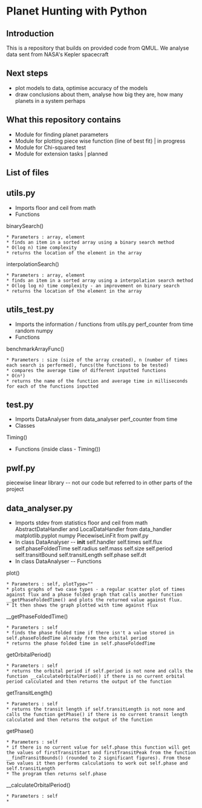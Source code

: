 # Planet Hunting with Python

## Introduction

This is a repository that builds on provided code from QMUL. We analyse data sent from NASA's Kepler spacecraft 
## Next steps

- plot models to data, optimise accuracy of the models
- draw conclusions about them, analyse how big they are, how many planets in a system perhaps

## What this repository contains

- Module for finding planet parameters
- Module for plotting piece wise function (line of best fit) | in progress
- Module for Chi-squared test
- Module for extension tasks | planned

## List of files

## utils.py
- Imports
floor and ceil from math
- Functions

binarySearch()

    * Parameters : array, element
    * finds an item in a sorted array using a binary search method
    * O(log n) time complexity
    * returns the location of the element in the array

interpolationSearch()

    * Parameters : array, element
    * finds an item in a sorted array using a interpolation search method
    * O(log log n) time complexity - an improvement on binary search
    * returns the location of the element in the array

## utils_test.py
- Imports
the information / functions from utils.py
perf_counter from time
random
numpy
- Functions

benchmarkArrayFunc()

    * Parameters : size (size of the array created), n (number of times each search is performed), funcs(the functions to be tested)
    * compares the average time of different inputted functions
    * O(n²)
    * returns the name of the function and average time in milliseconds for each of the functions inputted

## test.py
- Imports
DataAnalyser from data_analyser
perf_counter from time
- Classes

Timing()

- Functions (inside class - Timing())



## pwlf.py
piecewise linear library -- not our code but referred to in other parts of the project

## data_analyser.py
- Imports
stdev from statistics
floor and ceil from math
AbstractDataHandler and LocalDataHandler from data_handler
matplotlib.pyplot
numpy
PiecewiseLinFit from pwlf.py
- In class DataAnalyser -- __init__
self.handler
self.times
self.flux
self.phaseFoldedTime
self.radius
self.mass
self.size
self.period
self.transitBound
self.transitLength
self.phase
self.dt
- In class DataAnalyser -- Functions

plot()

    * Parameters : self, plotType=""
    * plots graphs of two case types - a regular scatter plot of times against flux and a phase folded graph that calls another function __getPhaseFoldedTime() and plots the returned value against flux. 
    * It then shows the graph plotted with time against flux

__getPhaseFoldedTime()

    * Parameters : self
    * finds the phase folded time if there isn't a value stored in self.phaseFoldedTime already from the orbital period
    * returns the phase folded time in self.phaseFoldedTime

getOrbitalPeriod()

    * Parameters : self
    * returns the orbital period if self.period is not none and calls the function __calculateOrbitalPeriod() if there is no current orbital period calculated and then returns the output of the function

getTransitLength()

    * Parameters : self
    * returns the transit length if self.transitLength is not none and calls the function getPhase() if there is no current transit length calculated and then returns the output of the function

getPhase()

    * Parameters : self
    * if there is no current value for self.phase this function will get the values of firstTransitStart and firstTransitPeak from the function __findTransitBounds() (rounded to 2 significant figures). From those two values it then performs calculations to work out self.phase and self.transitLength
    * The program then returns self.phase

__calculateOrbitalPeriod()

    * Parameters : self
    * 
